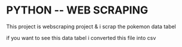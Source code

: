 # PYTHON -- WEB SCRAPING


This project is webscraping project & i scrap the pokemon data tabel

if you want to see this data tabel i converted this file into csv
